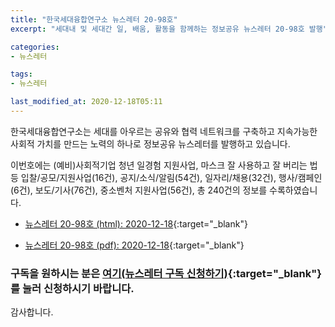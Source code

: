 ```yaml
---
title: "한국세대융합연구소 뉴스레터 20-98호"
excerpt: "세대내 및 세대간 일, 배움, 활동을 함께하는 정보공유 뉴스레터 20-98호 발행" 

categories:
- 뉴스레터

tags:
- 뉴스레터

last_modified_at: 2020-12-18T05:11
---
```


한국세대융합연구소는 세대를 아우르는 공유와 협력 네트워크를 구축하고 지속가능한 사회적 가치를 만드는 노력의 하나로 정보공유 뉴스레터를 발행하고 있습니다.

이번호에는 (예비)사회적기업 청년 일경험 지원사업, 마스크 잘 사용하고 잘 버리는 법 등 입찰/공모/지원사업(16건), 공지/소식/알림(54건), 일자리/채용(32건), 행사/캠페인(6건), 보도/기사(76건), 중소벤처 지원사업(56건), 총 240건의 정보를 수록하였습니다.

* [뉴스레터 20-98호 (html): 2020-12-18](https://gcrcenter.github.io/assets/htmls/gcrc_news_letter_20201218.html){:target="_blank"}

* [뉴스레터 20-98호 (pdf): 2020-12-18](https://gcrcenter.github.io/assets/pdfs/news_letter_20201218.pdf){:target="_blank"}


### 구독을 원하시는 분은 [여기(뉴스레터 구독 신청하기)](https://forms.gle/MJ5gVHCdunBXXWVB7){:target="_blank"} 를 눌러 신청하시기 바랍니다.


감사합니다.